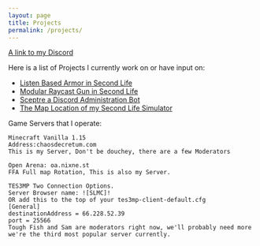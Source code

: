 ```yaml
---
layout: page
title: Projects
permalink: /projects/
---
```

[A link to my Discord](https://discord.gg/RPgbjJs)

Here is a list of Projects I currently work on or have input on:

+ [Listen Based Armor in Second Life](https://github.com/Krutchen/SLMCLBA)
+ [Modular Raycast Gun in Second Life](https://github.com/Volhund/MRCG)
+ [Sceptre a Discord Administration Bot](https://github.com/nixnest/scepter)
+ [The Map Location of my Second Life Simulator](http://maps.secondlife.com/secondlife/Milopolis/201/16/3153)

Game Servers that I operate:

```
Minecraft Vanilla 1.15
Address:chaosdecretum.com
This is my Server, Don't be douchey, there are a few Moderators

Open Arena: oa.nixne.st
FFA Full map Rotation, This is also my Server.

TES3MP Two Connection Options.
Server Browser name: ![SLMC]!
OR add this to the top of your tes3mp-client-default.cfg
[General]
destinationAddress = 66.228.52.39
port = 25566
Tough Fish and Sam are moderators right now, we'll probably need more we're the third most popular server currently.
```
